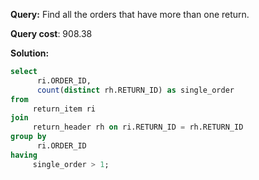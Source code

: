 **Query:** Find all the orders that have more than one return.

**Query cost**: 908.38

**Solution:**
```sql
select 
      ri.ORDER_ID, 
      count(distinct rh.RETURN_ID) as single_order
from
     return_item ri
join 
     return_header rh on ri.RETURN_ID = rh.RETURN_ID 
group by 
      ri.ORDER_ID 
having 
     single_order > 1;
